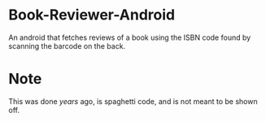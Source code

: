 # Book-Reviewer-Android
An android that fetches reviews of a book using the ISBN code found by scanning the barcode on the back.

# Note
This was done *years* ago, is spaghetti code, and is not meant to be shown off.
